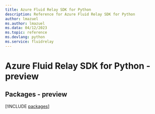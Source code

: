 ```yaml
---
title: Azure Fluid Relay SDK for Python
description: Reference for Azure Fluid Relay SDK for Python
author: lmazuel
ms.author: lmazuel
ms.data: 04/12/2023
ms.topic: reference
ms.devlang: python
ms.service: fluidrelay
---
```

# Azure Fluid Relay SDK for Python - preview
## Packages - preview
[!INCLUDE [packages](fluid-relay-index.md)]